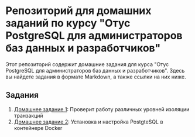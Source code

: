 # Репозиторий для домашних заданий по курсу "Отус PostgreSQL для администраторов баз данных и разработчиков"

Этот репозиторий содержит домашние задания для курса "Отус PostgreSQL для администраторов баз данных и разработчиков". Здесь вы найдете задания в формате Markdown, а также ссылки на них ниже.

## Задания

1. [Домашнее задание 1](HomeWork/Homework_1.md): Проверит работу различных уровней изоляции транзакций
2. [Домашнее задание 2](HomeWork/Homework_2.md): Установка и настройка PostgteSQL в контейнере Docker
